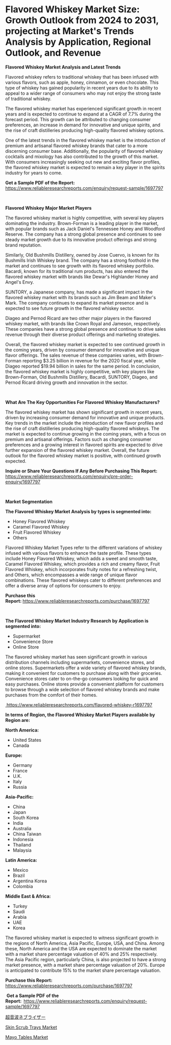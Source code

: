 <p><h1>Flavored Whiskey Market Size: Growth Outlook from 2024 to 2031, projecting at Market's Trends Analysis by Application, Regional Outlook, and Revenue</h1></p><p><strong>Flavored Whiskey Market Analysis and Latest Trends</strong></p>
<p><p>Flavored whiskey refers to traditional whiskey that has been infused with various flavors, such as apple, honey, cinnamon, or even chocolate. This type of whiskey has gained popularity in recent years due to its ability to appeal to a wider range of consumers who may not enjoy the strong taste of traditional whiskey. </p><p>The flavored whiskey market has experienced significant growth in recent years and is expected to continue to expand at a CAGR of 7.7% during the forecast period. This growth can be attributed to changing consumer preferences, an increase in demand for innovative and unique spirits, and the rise of craft distilleries producing high-quality flavored whiskey options. </p><p>One of the latest trends in the flavored whiskey market is the introduction of premium and artisanal flavored whiskey brands that cater to a more discerning consumer base. Additionally, the popularity of flavored whiskey cocktails and mixology has also contributed to the growth of this market. With consumers increasingly seeking out new and exciting flavor profiles, the flavored whiskey market is expected to remain a key player in the spirits industry for years to come.</p></p>
<p><strong>Get a Sample PDF of the Report:&nbsp;</strong> <a href="https://www.reliableresearchreports.com/enquiry/request-sample/1697797">https://www.reliableresearchreports.com/enquiry/request-sample/1697797</a></p>
<p>&nbsp;</p>
<p><strong>Flavored Whiskey Major Market Players</strong></p>
<p><p>The flavored whiskey market is highly competitive, with several key players dominating the industry. Brown-Forman is a leading player in the market, with popular brands such as Jack Daniel's Tennessee Honey and Woodford Reserve. The company has a strong global presence and continues to see steady market growth due to its innovative product offerings and strong brand reputation.</p><p>Similarly, Old Bushmills Distillery, owned by Jose Cuervo, is known for its Bushmills Irish Whiskey brand. The company has a strong foothold in the market and continues to see growth with its flavored whiskey portfolio. Bacardi, known for its traditional rum products, has also entered the flavored whiskey market with brands like Dewar's Highlander Honey and Angel's Envy.</p><p>SUNTORY, a Japanese company, has made a significant impact in the flavored whiskey market with its brands such as Jim Beam and Maker's Mark. The company continues to expand its market presence and is expected to see future growth in the flavored whiskey sector.</p><p>Diageo and Pernod Ricard are two other major players in the flavored whiskey market, with brands like Crown Royal and Jameson, respectively. These companies have a strong global presence and continue to drive sales revenue through their diverse product offerings and marketing strategies.</p><p>Overall, the flavored whiskey market is expected to see continued growth in the coming years, driven by consumer demand for innovative and unique flavor offerings. The sales revenue of these companies varies, with Brown-Forman reporting $3.25 billion in revenue for the 2020 fiscal year, while Diageo reported $19.94 billion in sales for the same period. In conclusion, the flavored whiskey market is highly competitive, with key players like Brown-Forman, Old Bushmills Distillery, Bacardi, SUNTORY, Diageo, and Pernod Ricard driving growth and innovation in the sector.</p></p>
<p>&nbsp;</p>
<p><strong>What Are The Key Opportunities For Flavored Whiskey Manufacturers?</strong></p>
<p><p>The flavored whiskey market has shown significant growth in recent years, driven by increasing consumer demand for innovative and unique products. Key trends in the market include the introduction of new flavor profiles and the rise of craft distilleries producing high-quality flavored whiskeys. The market is expected to continue growing in the coming years, with a focus on premium and artisanal offerings. Factors such as changing consumer preferences and a growing interest in flavored spirits are expected to drive further expansion of the flavored whiskey market. Overall, the future outlook for the flavored whiskey market is positive, with continued growth expected.</p></p>
<p><strong>Inquire or Share Your Questions If Any Before Purchasing This Report:</strong> <a href="https://www.reliableresearchreports.com/enquiry/pre-order-enquiry/1697797">https://www.reliableresearchreports.com/enquiry/pre-order-enquiry/1697797</a></p>
<p>&nbsp;</p>
<p><strong>Market Segmentation</strong></p>
<p><strong>The Flavored Whiskey Market Analysis by types is segmented into:</strong></p>
<p><ul><li>Honey Flavored Whiskey</li><li>Caramel Flavored Whiskey</li><li>Fruit Flavored Whiskey</li><li>Others</li></ul></p>
<p><p>Flavored Whiskey Market Types refer to the different variations of whiskey infused with various flavors to enhance the taste profile. These types include Honey Flavored Whiskey, which adds a sweet and smooth taste, Caramel Flavored Whiskey, which provides a rich and creamy flavor, Fruit Flavored Whiskey, which incorporates fruity notes for a refreshing twist, and Others, which encompasses a wide range of unique flavor combinations. These flavored whiskeys cater to different preferences and offer a diverse array of options for consumers to enjoy.</p></p>
<p><strong>Purchase this Report:&nbsp;</strong><a href="https://www.reliableresearchreports.com/purchase/1697797">https://www.reliableresearchreports.com/purchase/1697797</a></p>
<p>&nbsp;</p>
<p><strong>The Flavored Whiskey Market Industry Research by Application is segmented into:</strong></p>
<p><ul><li>Supermarket</li><li>Convenience Store</li><li>Online Store</li></ul></p>
<p><p>The flavored whiskey market has seen significant growth in various distribution channels including supermarkets, convenience stores, and online stores. Supermarkets offer a wide variety of flavored whiskey brands, making it convenient for customers to purchase along with their groceries. Convenience stores cater to on-the-go consumers looking for quick and easy purchases. Online stores provide a convenient platform for customers to browse through a wide selection of flavored whiskey brands and make purchases from the comfort of their homes.</p></p>
<p><a href="https://www.reliableresearchreports.com/flavored-whiskey-r1697797">&nbsp;https://www.reliableresearchreports.com/flavored-whiskey-r1697797</a></p>
<p><strong>In terms of Region, the Flavored Whiskey Market Players available by Region are:</strong></p>
<p>
    <p> <strong> North America: </strong>
        <ul>
            <li>United States</li>
            <li>Canada</li>
        </ul>
        </p> 
    <p> <strong> Europe: </strong>
        <ul>
            <li>Germany</li>
            <li>France</li>
            <li>U.K.</li>
            <li>Italy</li>
            <li>Russia</li>
        </ul>
        </p> 
    <p> <strong> Asia-Pacific: </strong>
        <ul>
            <li>China</li>
            <li>Japan</li>
            <li>South Korea</li>
            <li>India</li>
            <li>Australia</li>
            <li>China Taiwan</li>
            <li>Indonesia</li>
            <li>Thailand</li>
            <li>Malaysia</li>
        </ul>
        </p> 
    <p> <strong> Latin America: </strong>
        <ul>
            <li>Mexico</li>
            <li>Brazil</li>
            <li>Argentina Korea</li>
            <li>Colombia</li>
        </ul>
        </p> 
    <p> <strong> Middle East & Africa: </strong>
        <ul>
            <li>Turkey</li>
            <li>Saudi</li>
            <li>Arabia</li>
            <li>UAE</li>
            <li>Korea</li>
        </ul>
    </p>
    </p>
<p><p>The flavored whiskey market is expected to witness significant growth in the regions of North America, Asia Pacific, Europe, USA, and China. Among these, North America and the USA are expected to dominate the market with a market share percentage valuation of 40% and 25% respectively. The Asia Pacific region, particularly China, is also projected to have a strong market presence, with a market share percentage valuation of 20%. Europe is anticipated to contribute 15% to the market share percentage valuation.</p></p>
<p><strong>Purchase this Report: </strong><a href="https://www.reliableresearchreports.com/purchase/1697797">https://www.reliableresearchreports.com/purchase/1697797</a></p>
<p>&nbsp;<strong>Get a Sample PDF of the Report:&nbsp;&nbsp;</strong><a href="https://www.reliableresearchreports.com/enquiry/request-sample/1697797">https://www.reliableresearchreports.com/enquiry/request-sample/1697797</a></p>
<p><strong></strong></p>
<p><p><a href="https://medium.com/@elishelacruz56456/%E8%B6%85%E9%9F%B3%E6%B3%A2%E3%83%8D%E3%83%96%E3%83%A9%E3%82%A4%E3%82%B6%E3%83%BC%E3%83%9E%E3%83%BC%E3%82%B1%E3%83%83%E3%83%88%E3%81%AE%E3%82%B5%E3%82%A4%E3%82%BA%E3%81%A8%E3%82%B7%E3%82%A7%E3%82%A2%E5%88%86%E6%9E%90-%E6%88%90%E9%95%B7%E3%83%88%E3%83%AC%E3%83%B3%E3%83%89%E3%81%A8%E4%BA%88%E6%B8%AC-2024%E5%B9%B4-2031%E5%B9%B4-16c988919f1f">超音波ネブライザー</a></p><p><a href="https://www.linkedin.com/pulse/decoding-skin-scrub-trays-market-metrics-share-trends-growth-crdye">Skin Scrub Trays Market</a></p><p><a href="https://www.linkedin.com/pulse/mayo-tables-market-size-reveals-best-marketing-channels-global-casge">Mayo Tables Market</a></p></p>